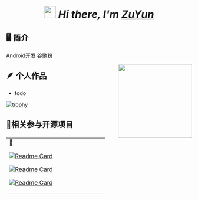<h1 align="center">
 <i>
 <img src="https://cdn.jsdelivr.net/gh/ZuYun/ZuYun/pictures/Hi.gif" height="32" /> 
 Hi there, I'm <a href="https://ZuYun.github.io/ZuYun" target="_blank">ZuYun</a> 
  </i>
</h1>


## 🖥 简介

Android开发
谷歌粉

<a href="#"><img align="right" src="https://cdn.jsdelivr.net/gh/ZuYun/ZuYun/pictures/jzy.png" width="200 " height="200" /></a>

## 🪶 个人作品

<!-- Personal works starts -->

* todo


<!-- Personal works ends -->


[![trophy](https://github-profile-trophy.vercel.app/?username=ZuYun&title=Stars,Followers,Commit)](https://github.com/ryo-ma/github-profile-trophy)



## 🌟相关参与开源项目

<table width="800px">
<tr>
<td valign="top" width="50%">
 🧷 
<!--start_CollaboratorRepo-->

[![Readme Card](https://github-readme-stats.vercel.app/api/pin/?username=ZuYun&repo=Jgraph)](https://github.com/ZuYun/Jgraph)

[![Readme Card](https://github-readme-stats.vercel.app/api/pin/?username=ZuYun&repo=JAdapter)](https://github.com/ZuYun/JAdapter)

[![Readme Card](https://github-readme-stats.vercel.app/api/pin/?username=ZuYun&repo=JPagerSlidingTabStrip)](https://github.com/ZuYun/JPagerSlidingTabStrip)

<!--end_CollaboratorRepo-->


